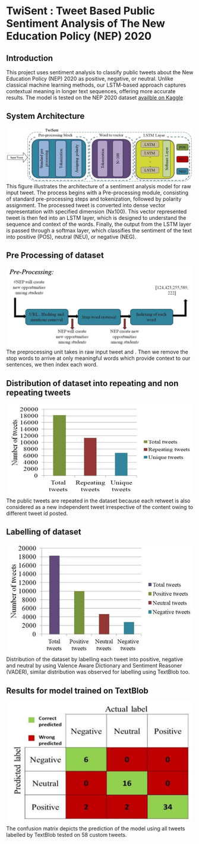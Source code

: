 # TwiSent : Tweet Based Public Sentiment Analysis of The New Education Policy (NEP) 2020

## Introduction
This project uses sentiment analysis to classify public tweets about the New Education Policy (NEP) 2020 as positive, negative, or neutral. Unlike classical machine learning methods, our LSTM-based approach captures contextual meaning in longer text sequences, offering more accurate results. The model is tested on the NEP 2020 dataset [availble on Kaggle](https://www.kaggle.com/datasets/rishabh6377/india-national-education-policy2020-tweets-dataset)

## System Architecture
![archi](https://github.com/Jatinkalal/TwiSent/blob/main/Images/Architecture.png)
This figure illustrates the architecture of a sentiment analysis model for raw input tweet. The process begins with a Pre-processing module, consisting of
standard pre-processing steps and tokenization, followed by polarity assignment. The processed tweet is converted into dense vector representation with
specified dimension (Nx100). This vector represented tweet is then fed into an LSTM layer, which is designed to understand the sequence and context of the
words. Finally, the output from the LSTM layer is passed through a softmax layer, which classifies the sentiment of the text into positive (POS), neutral
(NEU), or negative (NEG).

## Pre Processing of dataset
![preprocess](https://github.com/Jatinkalal/TwiSent/blob/main/Images/Preprocessing.png)
The preprocessing unit takes in raw input tweet and . Then we
remove the stop words to arrive at only meaningful words which provide
context to our sentences, we then index each word.

## Distribution of dataset into repeating and non repeating tweets
![distrbution](https://github.com/Jatinkalal/TwiSent/blob/main/Images/RepeatvsNon.png)
The public tweets are repeated in the dataset because each retweet is also considered as a new independent tweet irrespective of the content owing to different tweet id posted.

## Labelling of dataset
![vaderbro](https://github.com/Jatinkalal/TwiSent/blob/main/Images/DistributionVader.png)
Distribution of the dataset by labelling each tweet into positive, negative and neutral by using Valence Aware Dictionary and Sentiment
Reasoner (VADER), similar distribution was observed for labelling using TextBlob too.

## Results for model trained on TextBlob
![Res](https://github.com/Jatinkalal/TwiSent/blob/main/Images/TextblobRes.png)
The confusion matrix depicts the prediction of the model using all tweets labelled by TextBlob tested on 58 custom tweets.










